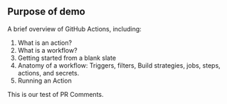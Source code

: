 ## Purpose of demo

A brief overview of GitHub Actions, including:

1) What is an action?
2) What is a workflow?
3) Getting started from a blank slate
4) Anatomy of a workflow: Triggers, filters, Build strategies, jobs, steps, actions, and secrets.
5) Running an Action

This is our test of PR Comments.

